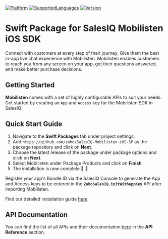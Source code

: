 [![Platform](https://img.shields.io/badge/platforms-iOS-orange.svg)](https://cocoapods.org/pods/Mobilisten)
[![SupportedLanguages](https://img.shields.io/badge/languages-Swift%20%7C%20%20ObjectiveC-green.svg)](https://www.zoho.com/salesiq/help/developer-section/ios-mobile-sdk-installation.html)
[![Version](https://img.shields.io/badge/version-3.6.3-blue.svg)](https://cocoapods.org/pods/Mobilisten)

# Swift Package for SalesIQ Mobilisten iOS SDK

Connect with customers at every step of their journey. Give them the best in-app live chat experience with Mobilisten. Mobilisten enables customers to reach you from any screen on your app, get their questions answered, and make better purchase decisions.

## Getting Started

**Mobilisten** comes with a set of highly configurable APIs to suit your needs. Get started by creating an `App` and `Access` key for the Mobilisten SDK in SalesIQ


## Quick Start Guide

1. Navigate to the **Swift Packages** tab under project settings.
2. Add `https://github.com/zoho/SalesIQ-Mobilisten-iOS-SP` as the package repository and click on **Next**.
3. Choose the latest release of the package under package options and click on **Next**.
4. Select Mobilisten under Package Products and click on **Finish**
5. The installation is now complete 🎉 🥳 

Register your app's Bundle ID via the SalesIQ Console to generate the App and Access keys to be entered in the **`ZohoSalesIQ.initWithAppKey`** API after importing Mobilisten.

Find our detailed installation guide [here](https://www.zoho.com/salesiq/help/developer-section/ios-mobile-sdk-installation.html)

## API Documentation
You can find the list of all APIs and their documentation [here](https://www.zoho.com/salesiq/help/developer-section/ios-sdk-event-delegate.html) in the **API Reference** section.

